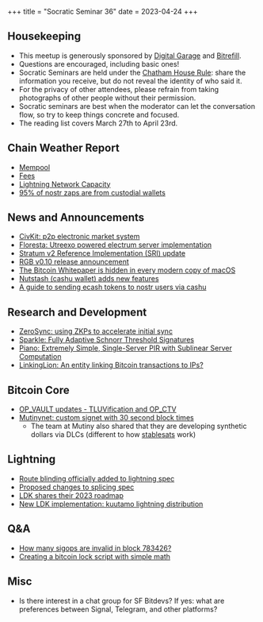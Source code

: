 +++
title = "Socratic Seminar 36"
date = 2023-04-24
+++

Housekeeping
------------

- This meetup is generously sponsored by [Digital Garage](https://dg717.com/) and [Bitrefill](https://bitrefill.com/).
- Questions are encouraged, including basic ones!
- Socratic Seminars are held under the [Chatham House Rule](https://www.chathamhouse.org/about-us/chatham-house-rule): share the information you receive, but do not reveal the identity of who said it.
- For the privacy of other attendees, please refrain from taking photographs of other people without their permission.
- Socratic seminars are best when the moderator can let the conversation flow, so try to keep things concrete and focused.
- The reading list covers March 27th to April 23rd.

Chain Weather Report
--------------------

- [Mempool](https://www.bitcoin-mempool.info/#BTC,30d,weight)
- [Fees](https://transactionfee.info/charts/fees-package-feerates/)
- [Lightning Network Capacity](https://bitcoinvisuals.com/ln-capacity)
- [95% of nostr zaps are from custodial wallets](https://twitter.com/benthecarman/status/1638006709741289474)

News and Announcements
----------------------

- [CivKit: p2p electronic market system](https://github.com/civkit/paper/blob/main/civ_kit_paper.pdf)
- [Floresta: Utreexo powered electrum server implementation](https://medium.com/vinteum-org/introducing-floresta-an-utreexo-powered-electrum-server-implementation-60feba8e179d)
- [Stratum v2 Reference Implementation (SRI) update](https://stratumprotocol.org/blog/stratumv2-jn-announcement/)
- [RGB v0.10 release announcement](https://lists.linuxfoundation.org/pipermail/bitcoin-dev/2023-April/021554.html)
- [The Bitcoin Whitepaper is hidden in every modern copy of macOS](https://waxy.org/2023/04/the-bitcoin-whitepaper-is-hidden-in-every-modern-copy-of-macos/)
- [Nutstash (cashu wallet) adds new features](https://github.com/gandlafbtc/nutstash-wallet)
- [A guide to sending ecash tokens to nostr users via cashu](https://thebitcoinmanual.com/articles/send-ecash-tokens-nostr/)

Research and Development
------------------------

- [ZeroSync: using ZKPs to accelerate initial sync](https://bitcoinmagazine.com/technical/zerosync-reduces-bitcoin-node-validation)
- [Sparkle: Fully Adaptive Schnorr Threshold Signatures](https://eprint.iacr.org/2023/445.pdf)
- [Piano: Extremely Simple, Single-Server PIR with Sublinear Server Computation](https://eprint.iacr.org/2023/452.pdf)
- [LinkingLion: An entity linking Bitcoin transactions to IPs?](https://b10c.me/observations/06-linkinglion/)

Bitcoin Core
------------

- [OP_VAULT updates - TLUVification and OP_CTV](https://twitter.com/jamesob/status/1639019107432513537)
- [Mutinynet: custom signet with 30 second block times](https://blog.mutinywallet.com/mutinynet/)
  - The team at Mutiny also shared that they are developing synthetic dollars via DLCs (different to how [stablesats](https://stablesats.com) work)

Lightning
--------

- [Route blinding officially added to lightning spec](https://twitter.com/realtbast/status/1640606307924291585)
- [Proposed changes to splicing spec](https://lists.linuxfoundation.org/pipermail/lightning-dev/2023-March/003895.html)
- [LDK shares their 2023 roadmap](https://lightningdevkit.org/blog/ldk-roadmap/)
- [New LDK implementation: kuutamo lightning distribution](https://github.com/kuutamolabs/lightning-knd)

Q&A
---

- [How many sigops are invalid in block 783426?](https://bitcoin.stackexchange.com/questions/117837/how-many-sigops-are-in-the-invalid-block-783426)
- [Creating a bitcoin lock script with simple math](https://bitcoin.stackexchange.com/questions/117860/bitcoin-lock-script-simple-math)

Misc
----
- Is there interest in a chat group for SF Bitdevs? If yes: what are preferences between Signal, Telegram, and other platforms?
